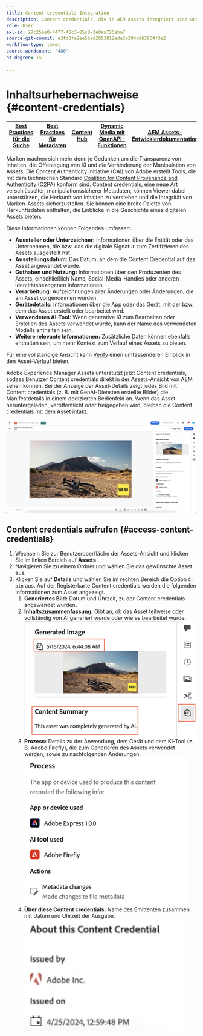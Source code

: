 ```yaml
---
title: Content credentials-Integration
description: Content credentials, die in AEM Assets integriert sind und in der Assets-Ansicht enthalten sind, können einen Kontext in den Verlauf eines Assets bieten, einschließlich dessen, wie es erstellt wurde und wer an dessen Erstellung beteiligt war. Wie eine Nährwertkennzeichnung für digitale Inhalte können Content credentials dazu beitragen, Transparenz zu erhöhen und Vertrauen in die Zielgruppen zu schaffen.
role: User
exl-id: 27c25ae0-4477-40c3-85c8-3e0aa725aba7
source-git-commit: e3fd0fe2ee5bad2863812ede2a294dd63864f3e2
workflow-type: tm+mt
source-wordcount: '480'
ht-degree: 1%

---
```


# Inhaltsurhebernachweise {#content-credentials}

| [Best Practices für die Suche](/help/assets/search-best-practices.md) | [Best Practices für Metadaten](/help/assets/metadata-best-practices.md) | [Content Hub](/help/assets/product-overview.md) | [Dynamic Media mit OpenAPI-Funktionen](/help/assets/dynamic-media-open-apis-overview.md) | [AEM Assets-Entwicklerdokumentation](https://developer.adobe.com/experience-cloud/experience-manager-apis/) |
| ------------- | --------------------------- |---------|----|-----|

Marken machen sich mehr denn je Gedanken um die Transparenz von Inhalten, die Offenlegung von KI und die Verhinderung der Manipulation von Assets. Die Content Authenticity Initiative (CAI) von Adobe erstellt Tools, die mit dem technischen Standard [Coalition for Content Provenance and Authenticity](https://c2pa.org/specifications/specifications/1.1/specs/C2PA_Specification.html#_trust_model) (C2PA) konform sind. Content credentials, eine neue Art verschlüsselter, manipulationssicherer Metadaten, können Viewer dabei unterstützen, die Herkunft von Inhalten zu verstehen und die Integrität von Marken-Assets sicherzustellen. Sie können eine breite Palette von Herkunftsdaten enthalten, die Einblicke in die Geschichte eines digitalen Assets bieten.

Diese Informationen können Folgendes umfassen:

* **Aussteller oder Unterzeichner:** Informationen über die Entität oder das Unternehmen, die bzw. das die digitale Signatur zum Zertifizieren des Assets ausgestellt hat.
* **Ausstellungsdatum:** Das Datum, an dem die Content Credential auf das Asset angewendet wurde.
* **Guthaben und Nutzung:** Informationen über den Produzenten des Assets, einschließlich Name, Social-Media-Handles oder anderen identitätsbezogenen Informationen.
* **Verarbeitung:** Aufzeichnungen aller Änderungen oder Änderungen, die am Asset vorgenommen wurden.
* **Gerätedetails:** Informationen über die App oder das Gerät, mit der bzw. dem das Asset erstellt oder bearbeitet wird.
* **Verwendetes AI-Tool:** Wenn generative KI zum Bearbeiten oder Erstellen des Assets verwendet wurde, kann der Name des verwendeten Modells enthalten sein.
* **Weitere relevante Informationen:** Zusätzliche Daten können ebenfalls enthalten sein, um mehr Kontext zum Verlauf eines Assets zu bieten.

Für eine vollständige Ansicht kann [Verify](https://contentcredentials.org/verify) einen umfassenderen Einblick in den Asset-Verlauf bieten.

Adobe Experience Manager Assets unterstützt jetzt Content credentials, sodass Benutzer Content credentials direkt in der Assets-Ansicht von AEM sehen können. Bei der Anzeige der Asset-Details zeigt jedes Bild mit Content credentials (z. B. mit GenAI-Diensten erstellte Bilder) die Manifestdetails in einem dedizierten Bedienfeld an. Wenn das Asset heruntergeladen, veröffentlicht oder freigegeben wird, bleiben die Content credentials mit dem Asset intakt.

![Assets](/help/assets/assets/content-credentials.png)

## Content credentials aufrufen {#access-content-credentials}

1. Wechseln Sie zur Benutzeroberfläche der Assets-Ansicht und klicken Sie im linken Bereich auf **Assets** .
1. Navigieren Sie zu einem Ordner und wählen Sie das gewünschte Asset aus.
1. Klicken Sie auf **Details** und wählen Sie im rechten Bereich die Option `Cr pin` aus. Auf der Registerkarte Content credentials werden die folgenden Informationen zum Asset angezeigt.
   1. **Generiertes Bild:** Datum und Uhrzeit, zu der Content credentials angewendet wurden.
   1. **Inhaltszusammenfassung:** Gibt an, ob das Asset teilweise oder vollständig von AI generiert wurde oder wie es bearbeitet wurde.
      ![content credentials](/help/assets/assets/content-credentials1.png)
   1. **Prozess:** Details zu der Anwendung, dem Gerät und dem KI-Tool (z. B. Adobe Firefly), die zum Generieren des Assets verwendet werden, sowie zu nachfolgenden Änderungen.
      ![process](/help/assets/assets/CR-Process.png)
   1. **Über diese Content credentials:** Name des Emittenten zusammen mit Datum und Uhrzeit der Ausgabe.
      ![Emittent](/help/assets/assets/CR-issuer.png)
